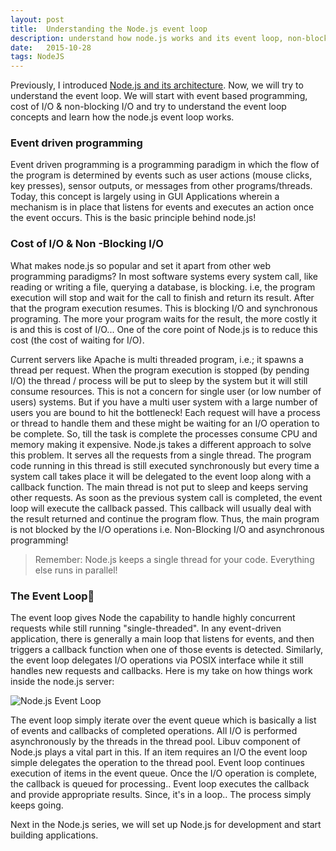```yaml
---
layout: post
title:  Understanding the Node.js event loop
description: understand how node.js works and its event loop, non-blocking I/O and asynchronous operations
date:   2015-10-28
tags: NodeJS
---
```


Previously, I introduced [Node.js and its architecture](http://abdelraoof.com/blog/2015/10/19/introduction-to-nodejs/). Now, we will try to understand the event loop. We will start with event based programming, cost of I/O & non-blocking I/O and try to understand the event loop concepts and learn how the node.js event loop works.

### Event driven programming

Event driven programming is a programming paradigm in which the flow of the program is determined by events such as user actions (mouse clicks, key presses), sensor outputs, or messages from other programs/threads. Today, this concept is largely using in GUI Applications wherein a mechanism is in place that listens for events and executes an action once the event occurs. This is the basic principle behind node.js!

### Cost of I/O & Non -Blocking I/O

What makes node.js so popular and set it apart from other web programming paradigms? In most software systems every system call, like reading or writing a file, querying a database, is blocking. i.e, the program execution will stop and wait for the call to finish and return its result. After that the program execution resumes. This is blocking I/O and synchronous programing. The more your program waits for the result, the more costly it is and this is cost of I/O... One of the core point of Node.js is to reduce this cost (the cost of waiting for I/O).

Current servers like Apache is multi threaded program, i.e.; it spawns a thread per request. When the program execution is stopped (by pending I/O) the thread / process will be put to sleep by the system but it will still consume resources. This is not a concern for single user (or low number of users) systems. But if you have a multi user system with a large number of users you are bound to hit the bottleneck! Each request will have a process or thread to handle them and these might be waiting for an I/O operation to be complete. So, till the task is complete the processes consume CPU and memory making it expensive. Node.js takes a different approach to solve this problem. It serves all the requests from a single thread. The program code running in this thread is still executed synchronously but every time a system call takes place it will be delegated to the event loop along with a callback function. The main thread is not put to sleep and keeps serving other requests. As soon as the previous system call is completed, the event loop will execute the callback passed. This callback will usually deal with the result returned and continue the program flow. Thus, the main program is not blocked by the I/O operations i.e. Non-Blocking I/O and asynchronous programming!

<blockquote>
Remember: Node.js keeps a single thread for your code. Everything else runs in parallel!
</blockquote>

### The Event Loop

The event loop gives Node the capability to handle highly concurrent requests while still running "single-threaded". In any event-driven application, there is generally a main loop that listens for events, and then triggers a callback function when one of those events is detected. Similarly, the event loop delegates I/O operations via POSIX interface while it still handles new requests and callbacks. Here is my take on how things work inside the node.js server:

<img class="img-responsive image-center thumbnail" src="{{site.url}}/img/nodejs/nodejs-event-loop.png" alt="Node.js Event Loop" />

The event loop simply iterate over the event queue which is basically a list of events and callbacks of completed operations. All I/O is performed asynchronously by the threads in the thread pool. Libuv component of Node.js plays a vital part in this. If an item requires an I/O the event loop simple delegates the operation to the thread pool. Event loop continues execution of items in the event queue. Once the I/O operation is complete, the callback is queued for processing.. Event loop executes the callback and provide appropriate results. Since, it's in a loop.. The process simply keeps going.

Next in the Node.js series, we will set up Node.js for development and start building applications.
